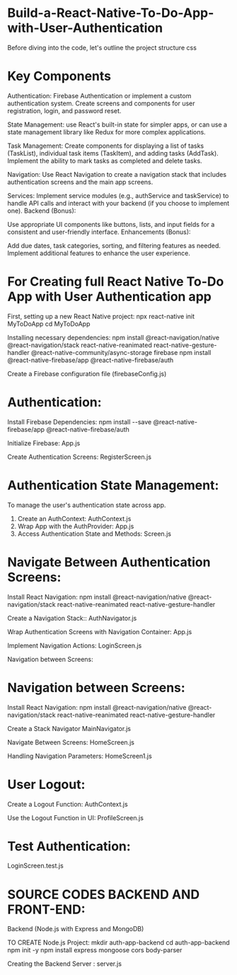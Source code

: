 # Build-a-React-Native-To-Do-App-with-User-Authentication

Before diving into the code, let's outline the project structure
css
# Key Components
Authentication:
Firebase Authentication or implement a custom authentication system.
Create screens and components for user registration, login, and password reset.

State Management:
use React's built-in state for simpler apps, or can use a state management library like Redux for more complex applications.

Task Management:
Create components for displaying a list of tasks (TaskList), individual task items (TaskItem), and adding tasks (AddTask).
Implement the ability to mark tasks as completed and delete tasks.

Navigation:
Use React Navigation to create a navigation stack that includes authentication screens and the main app screens.

Services:
Implement service modules (e.g., authService and taskService) to handle API calls and interact with your backend (if you choose to implement one).
Backend (Bonus):

Use appropriate UI components like buttons, lists, and input fields for a consistent and user-friendly interface.
Enhancements (Bonus):

Add due dates, task categories, sorting, and filtering features as needed.
Implement additional features to enhance the user experience.

# For Creating full React Native To-Do App with User Authentication app

First, setting up a new React Native project:
npx react-native init MyToDoApp
cd MyToDoApp

Installing necessary dependencies:
npm install @react-navigation/native @react-navigation/stack react-native-reanimated react-native-gesture-handler @react-native-community/async-storage firebase
npm install @react-native-firebase/app @react-native-firebase/auth

Create a Firebase configuration file (firebaseConfig.js)

# Authentication: 

Install Firebase Dependencies:
npm install --save @react-native-firebase/app @react-native-firebase/auth

Initialize Firebase:
App.js

Create Authentication Screens:
RegisterScreen.js

# Authentication State Management:
To manage the user's authentication state across app.
1. Create an AuthContext:
   AuthContext.js
2. Wrap App with the AuthProvider:
   App.js
3. Access Authentication State and Methods:
   Screen.js

# Navigate Between Authentication Screens:
Install React Navigation:
npm install @react-navigation/native @react-navigation/stack react-native-reanimated react-native-gesture-handler

Create a Navigation Stack::
AuthNavigator.js

Wrap Authentication Screens with Navigation Container:
App.js

Implement Navigation Actions:
LoginScreen.js

Navigation between Screens:

# Navigation between Screens:

Install React Navigation:
npm install @react-navigation/native @react-navigation/stack react-native-reanimated react-native-gesture-handler

Create a Stack Navigator
MainNavigator.js

Navigate Between Screens:
HomeScreen.js

Handling Navigation Parameters:
 HomeScreen1.js

 # User Logout:

 Create a Logout Function:
 AuthContext.js

 Use the Logout Function in UI:
 ProfileScreen.js

# Test Authentication: 
LoginScreen.test.js


# SOURCE CODES BACKEND AND FRONT-END:

Backend (Node.js with Express and MongoDB)

TO CREATE Node.js Project:
mkdir auth-app-backend
cd auth-app-backend
npm init -y
npm install express mongoose cors body-parser

Creating the Backend Server :
server.js















